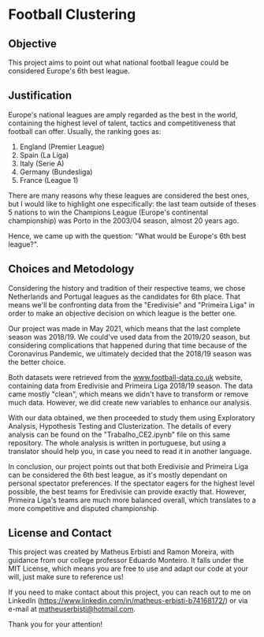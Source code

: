 # Football Clustering

## Objective

This project aims to point out what national football league could be considered Europe's 6th best league. 

## Justification

Europe's national leagues are amply regarded as the best in the world, containing the highest level of talent, tactics and competitiveness that football can offer. Usually, the ranking goes as:

1. England (Premier League)
2. Spain (La Liga)
3. Italy (Serie A)
4. Germany (Bundesliga)
5. France (League 1)

There are many reasons why these leagues are considered the best ones, but I would like to highlight one especifically: the last team outside of theses 5 nations to win the Champions League (Europe's continental championship) was Porto in the 2003/04 season, almost 20 years ago.

Hence, we came up with the question: "What would be Europe's 6th best league?".


## Choices and Metodology

Considering the history and tradition of their respective teams, we chose Netherlands and Portugal leagues as the candidates for 6th place. That means we'll be confronting data from the "Eredivisie" and "Primeira Liga" in order to make an objective decision on which league is the better one.

Our project was made in May 2021, which means that the last complete season was 2018/19. We could've used data from the 2019/20 season, but considering complications that happened during that time because of the Coronavirus Pandemic, we ultimately decided that the 2018/19 season was the better choice.

Both datasets were retrieved from the www.football-data.co.uk website, containing data from Eredivisie and Primeira Liga 2018/19 season. The data came mostly "clean", which means we didn't have to transform or remove much data. However, we did create new variables to enhance our analysis.

With our data obtained, we then proceeded to study them using Exploratory Analysis, Hypothesis Testing and Clusterization. The details of every analysis can be found on the "Trabalho\_CE2.ipynb" file on this same repository. The whole analysis is written in portuguese, but using a translator should help you, in case you need to read it in another language.

In conclusion, our project points out that both Eredivisie and Primeira Liga can be considered the 6th best league, as it's mostly dependant on personal spectator preferences. If the spectator eagers for the highest level possible, the best teams for Eredivisie can provide exactly that. However, Primeira Liga's teams are much more balanced overall, which translates to a more competitive and disputed championship.


## License and Contact

This project was created by Matheus Erbisti and Ramon Moreira, with guidance from our college professor Eduardo Monteiro. It falls under the MIT License, which means you are free to use and adapt our code at your will, just make sure to reference us!

If you need to make contact about this project, you can reach out to me on LinkedIn (https://www.linkedin.com/in/matheus-erbisti-b74168172/) or via e-mail at matheuserbisti@hotmail.com.


Thank you for your attention!

